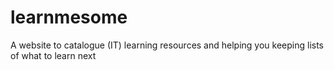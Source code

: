 # learnmesome
A website to catalogue (IT) learning resources and helping you keeping lists of what to learn next
